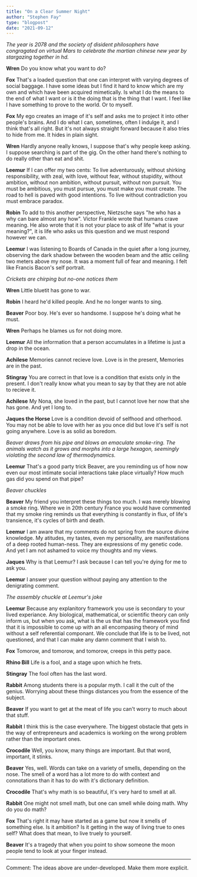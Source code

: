 ```yaml
---
title: "On a Clear Summer Night"
author: "Stephen Fay"
type: "blogpost"
date: "2021-09-12"
---
```


*The year is 2078 and the society of disident philosophers have congragated on virtual Mars to celebrate the martian chinese new year by stargazing together in hd.*

**Wren** Do you know what you want to do?

**Fox** That's a loaded question that one can interpret with varying degrees of social baggage. I have some ideas but I find it hard to know which are my own and which have been acquired mimetically. Is what I do the means to the end of what I want or is it the doing that is the thing that I want. I feel like I have something to prove to the world. Or to myself. 

**Fox** My ego creates an image of it's self and asks me to project it into other people's brains. And I do what I can, sometimes, often I indulge it, and I think that's all right. But it's not always straight forward because it also tries to hide from me. It hides in plain sight.

**Wren** Hardly anyone really knows, I suppose that's why people keep asking. I suppose searching is part of the gig. On the other hand there's nothing to do really other than eat and shit. 

**Leemur** If I can offer my two cents: To live adventurously, without shirking responsibility, with zeal, with love, without fear, without stupidity, without ambition, without non ambition, without pursuit, without non pursuit. You must be ambitious, you must pursue, you must make you must create. The road to hell is paved with good intentions. To live without contradiction you must embrace paradox.

**Robin** To add to this another perspective, Nietzsche says "he who has a why can bare almost any how". Victor Frankle wrote that humans crave meaning. He also wrote that it is not your place to ask of life "what is your meaning?", it is life who asks us this question and we must respond however we can. 

**Leemur** I was listening to Boards of Canada in the quiet after a long journey, observing the dark shadow between the wooden beam and the attic ceiling two meters above my nose. It was a moment full of fear and meaning. I felt like Francis Bacon's self portrait. 

*Crickets are chirping but no-one notices them*

**Wren** Little bluetit has gone to war.

**Robin** I heard he'd killed people. And he no longer wants to sing. 

**Beaver** Poor boy. He's ever so handsome. I suppose he's doing what he must. 

**Wren** Perhaps he blames us for not doing more. 

**Leemur** All the information that a person accumulates in a lifetime is just a drop in the ocean.

**Achilese** Memories cannot recieve love. Love is in the present, Memories are in the past.  

**Stingray** You are correct in that love is a condition that exists only in the present. I don't really know what you mean to say by that they are not able to recieve it. 

**Achilese** My Nona, she loved in the past, but I cannot love her now that she has gone. And yet I long to. 

**Jaques the Horse** Love is a condition devoid of selfhood and otherhood. You may not be able to love with her as you once did but love it's self is not going anywhere. Love is as solid as boredom. 

*Beaver draws from his pipe and blows an emaculate smoke-ring. The animals watch as it grows and morphs into a large hexagon, seemingly violating the second law of thermodynamics.*

**Leemur** That's a good party trick Beaver, are you reminding us of how now even our most intimate social interactions take place virtually? How much gas did you spend on that pipe?

*Beaver chuckles*

**Beaver** My friend you interpret these things too much. I was merely blowing a smoke ring. Where we in 20th century France you would have commented that my smoke ring reminds us that everything is constantly in flux, of life's transience, it's cycles of birth and death.

**Leemur** I am aware that my comments do not spring from the source divine knowledge. My atitudes, my tastes, even my personality, are manifestations of a deep rooted human-ness. They are expressions of my genetic code. And yet I am not ashamed to voice my thoughts and my views. 

**Jaques** Why is that Leemur? I ask because I can tell you're dying for me to ask you.

**Leemur** I answer your question without paying any attention to the denigrating comment. 

*The assembly chuckle at Leemur's joke*

**Leemur** Because any explanitory framework you use is secondary to your lived experiance. Any biological, mathematical, or scientific theory can only inform us, but when you ask, what is the us that has the framework you find that it is impossible to come up with an all encompasing theory of mind without a self referential componant. We conclude that life is to be lived, not questioned, and that I can make any damn comment that I wish to. 

**Fox** Tomorow, and tomorow, and tomorow, creeps in this petty pace.

**Rhino Bill** Life is a fool, and a stage upon which he frets.

**Stingray** The fool often has the last word. 

**Rabbit** Among students there is a popular myth. I call it the cult of the genius. Worrying about these things distances you from the essence of the subject. 

**Beaver** If you want to get at the meat of life you can't worry to much about that stuff. 

**Rabbit** I think this is the case everywhere. The biggest obstacle that gets in the way of entrepreneurs and academics is working on the wrong problem rather than the important ones. 

**Crocodile** Well, you know, many things are important. But that word, important, it stinks.  

**Beaver** Yes, well. Words can take on a variety of smells, depending on the nose. The smell of a word has a lot more to do with context and connotations than it has to do with it's dictionary definition. 

**Crocodile** That's why math is so beautiful, it's very hard to smell at all.

**Rabbit** One might not smell math, but one can smell while doing math. Why do you do math? 

**Fox** That's right it may have started as a game but now it smells of something else. Is it ambition? Is it getting in the way of living true to ones self? What does that mean, to live truely to yourself. 

**Beaver** It's a tragedy that when you point to show someone the moon people tend to look at your finger instead. 


---

Comment: The ideas above are under-developed. Make them more explicit. 


